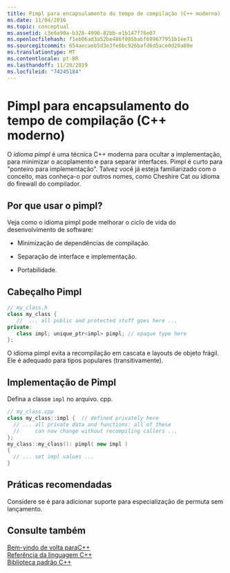 ```yaml
---
title: Pimpl para encapsulamento do tempo de compilação (C++ moderno)
ms.date: 11/04/2016
ms.topic: conceptual
ms.assetid: c3e8a90a-b328-4990-82bb-e1b147f76e07
ms.openlocfilehash: f1eb06ad3a52be486f085babf699677951b1ee71
ms.sourcegitcommit: 654aecaeb5d3e3fe6bc926bafd6d5ace0d20a80e
ms.translationtype: MT
ms.contentlocale: pt-BR
ms.lasthandoff: 11/20/2019
ms.locfileid: "74245184"
---
```

# <a name="pimpl-for-compile-time-encapsulation-modern-c"></a>Pimpl para encapsulamento do tempo de compilação (C++ moderno)

O *idioma pimpl* é uma técnica C++ moderna para ocultar a implementação, para minimizar o acoplamento e para separar interfaces. Pimpl é curto para "ponteiro para implementação". Talvez você já esteja familiarizado com o conceito, mas conheça-o por outros nomes, como Cheshire Cat ou idioma do firewall do compilador.

## <a name="why-use-pimpl"></a>Por que usar o pimpl?

Veja como o idioma pimpl pode melhorar o ciclo de vida do desenvolvimento de software:

- Minimização de dependências de compilação.

- Separação de interface e implementação.

- Portabilidade.

## <a name="pimpl-header"></a>Cabeçalho Pimpl

```cpp
// my_class.h
class my_class {
   //  ... all public and protected stuff goes here ...
private:
   class impl; unique_ptr<impl> pimpl; // opaque type here
};
```

O idioma pimpl evita a recompilação em cascata e layouts de objeto frágil. Ele é adequado para tipos populares (transitivamente).

## <a name="pimpl-implementation"></a>Implementação de Pimpl

Defina a classe `impl` no arquivo. cpp.

```cpp
// my_class.cpp
class my_class::impl {  // defined privately here
  // ... all private data and functions: all of these
  //     can now change without recompiling callers ...
};
my_class::my_class(): pimpl( new impl )
{
  // ... set impl values ...
}
```

## <a name="best-practices"></a>Práticas recomendadas

Considere se é para adicionar suporte para especialização de permuta sem lançamento.

## <a name="see-also"></a>Consulte também

[Bem-vindo de volta paraC++](../cpp/welcome-back-to-cpp-modern-cpp.md)<br/>
[Referência da linguagem C++](../cpp/cpp-language-reference.md)<br/>
[Biblioteca padrão C++](../standard-library/cpp-standard-library-reference.md)
